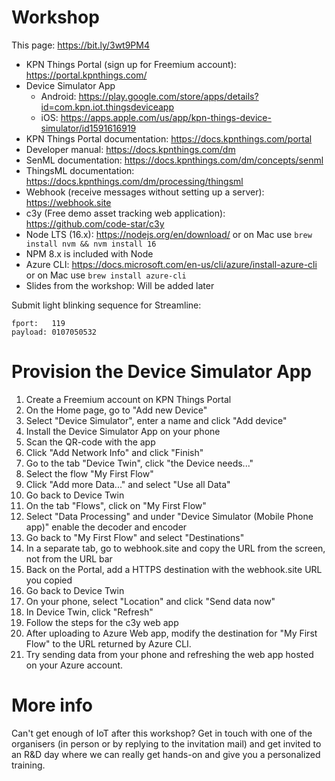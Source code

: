 # Workshop

This page: https://bit.ly/3wt9PM4

- KPN Things Portal (sign up for Freemium account): https://portal.kpnthings.com/
- Device Simulator App
    - Android: https://play.google.com/store/apps/details?id=com.kpn.iot.thingsdeviceapp
    - iOS: https://apps.apple.com/us/app/kpn-things-device-simulator/id1591616919
- KPN Things Portal documentation: https://docs.kpnthings.com/portal
- Developer manual: https://docs.kpnthings.com/dm
- SenML documentation: https://docs.kpnthings.com/dm/concepts/senml
- ThingsML documentation: https://docs.kpnthings.com/dm/processing/thingsml
- Webhook (receive messages without setting up a server): https://webhook.site
- c3y (Free demo asset tracking web application): https://github.com/code-star/c3y
- Node LTS (16.x): https://nodejs.org/en/download/ or on Mac use `brew install nvm && nvm install 16`
- NPM 8.x is included with Node
- Azure CLI: https://docs.microsoft.com/en-us/cli/azure/install-azure-cli or on Mac use `brew install azure-cli`
- Slides from the workshop: Will be added later

Submit light blinking sequence for Streamline:

```
fport:   119
payload: 0107050532
```

# Provision the Device Simulator App

1. Create a Freemium account on KPN Things Portal
2. On the Home page, go to "Add new Device"
3. Select "Device Simulator", enter a name and click "Add device"
4. Install the Device Simulator App on your phone
5. Scan the QR-code with the app
6. Click "Add Network Info" and click "Finish"
7. Go to the tab "Device Twin", click "the Device needs..."
8. Select the flow "My First Flow"
9. Click "Add more Data..." and select "Use all Data"
10. Go back to Device Twin
11. On the tab "Flows", click on "My First Flow"
12. Select "Data Processing" and under "Device Simulator (Mobile Phone app)" enable the decoder and encoder
13. Go back to "My First Flow" and select "Destinations"
14. In a separate tab, go to webhook.site and copy the URL from the screen, not from the URL bar
15. Back on the Portal, add a HTTPS destination with the webhook.site URL you copied
16. Go back to Device Twin
17. On your phone, select "Location" and click "Send data now"
18. In Device Twin, click "Refresh"
19. Follow the steps for the c3y web app
20. After uploading to Azure Web app, modify the destination for "My First Flow" to the URL returned by Azure CLI.
21. Try sending data from your phone and refreshing the web app hosted on your Azure account.

# More info

Can't get enough of IoT after this workshop? Get in touch with one of the organisers (in person or by replying to the invitation mail) and get invited to an R&D day where we can really get hands-on and give you a personalized training.
